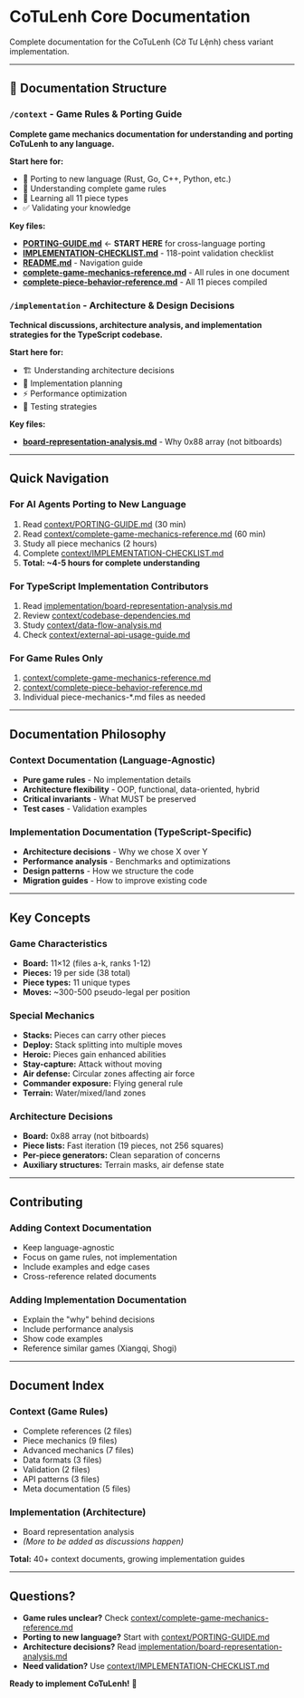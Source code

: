 # CoTuLenh Core Documentation

Complete documentation for the CoTuLenh (Cờ Tư Lệnh) chess variant
implementation.

---

## 📁 Documentation Structure

### `/context` - Game Rules & Porting Guide

**Complete game mechanics documentation for understanding and porting CoTuLenh
to any language.**

**Start here for:**

- 🚀 Porting to new language (Rust, Go, C++, Python, etc.)
- 📖 Understanding complete game rules
- 🎯 Learning all 11 piece types
- ✅ Validating your knowledge

**Key files:**

- **[PORTING-GUIDE.md](context/PORTING-GUIDE.md)** ← **START HERE** for
  cross-language porting
- **[IMPLEMENTATION-CHECKLIST.md](context/IMPLEMENTATION-CHECKLIST.md)** -
  118-point validation checklist
- **[README.md](context/README.md)** - Navigation guide
- **[complete-game-mechanics-reference.md](context/complete-game-mechanics-reference.md)** -
  All rules in one document
- **[complete-piece-behavior-reference.md](context/complete-piece-behavior-reference.md)** -
  All 11 pieces compiled

### `/implementation` - Architecture & Design Decisions

**Technical discussions, architecture analysis, and implementation strategies
for the TypeScript codebase.**

**Start here for:**

- 🏗️ Understanding architecture decisions
- 🔧 Implementation planning
- ⚡ Performance optimization
- 🧪 Testing strategies

**Key files:**

- **[board-representation-analysis.md](implementation/board-representation-analysis.md)** -
  Why 0x88 array (not bitboards)

---

## Quick Navigation

### For AI Agents Porting to New Language

1. Read [context/PORTING-GUIDE.md](context/PORTING-GUIDE.md) (30 min)
2. Read
   [context/complete-game-mechanics-reference.md](context/complete-game-mechanics-reference.md)
   (60 min)
3. Study all piece mechanics (2 hours)
4. Complete
   [context/IMPLEMENTATION-CHECKLIST.md](context/IMPLEMENTATION-CHECKLIST.md)
5. **Total: ~4-5 hours for complete understanding**

### For TypeScript Implementation Contributors

1. Read
   [implementation/board-representation-analysis.md](implementation/board-representation-analysis.md)
2. Review [context/codebase-dependencies.md](context/codebase-dependencies.md)
3. Study [context/data-flow-analysis.md](context/data-flow-analysis.md)
4. Check
   [context/external-api-usage-guide.md](context/external-api-usage-guide.md)

### For Game Rules Only

1. [context/complete-game-mechanics-reference.md](context/complete-game-mechanics-reference.md)
2. [context/complete-piece-behavior-reference.md](context/complete-piece-behavior-reference.md)
3. Individual piece-mechanics-\*.md files as needed

---

## Documentation Philosophy

### Context Documentation (Language-Agnostic)

- **Pure game rules** - No implementation details
- **Architecture flexibility** - OOP, functional, data-oriented, hybrid
- **Critical invariants** - What MUST be preserved
- **Test cases** - Validation examples

### Implementation Documentation (TypeScript-Specific)

- **Architecture decisions** - Why we chose X over Y
- **Performance analysis** - Benchmarks and optimizations
- **Design patterns** - How we structure the code
- **Migration guides** - How to improve existing code

---

## Key Concepts

### Game Characteristics

- **Board:** 11×12 (files a-k, ranks 1-12)
- **Pieces:** 19 per side (38 total)
- **Piece types:** 11 unique types
- **Moves:** ~300-500 pseudo-legal per position

### Special Mechanics

- **Stacks:** Pieces can carry other pieces
- **Deploy:** Stack splitting into multiple moves
- **Heroic:** Pieces gain enhanced abilities
- **Stay-capture:** Attack without moving
- **Air defense:** Circular zones affecting air force
- **Commander exposure:** Flying general rule
- **Terrain:** Water/mixed/land zones

### Architecture Decisions

- **Board:** 0x88 array (not bitboards)
- **Piece lists:** Fast iteration (19 pieces, not 256 squares)
- **Per-piece generators:** Clean separation of concerns
- **Auxiliary structures:** Terrain masks, air defense state

---

## Contributing

### Adding Context Documentation

- Keep language-agnostic
- Focus on game rules, not implementation
- Include examples and edge cases
- Cross-reference related documents

### Adding Implementation Documentation

- Explain the "why" behind decisions
- Include performance analysis
- Show code examples
- Reference similar games (Xiangqi, Shogi)

---

## Document Index

### Context (Game Rules)

- Complete references (2 files)
- Piece mechanics (9 files)
- Advanced mechanics (7 files)
- Data formats (3 files)
- Validation (2 files)
- API patterns (3 files)
- Meta documentation (5 files)

### Implementation (Architecture)

- Board representation analysis
- _(More to be added as discussions happen)_

**Total:** 40+ context documents, growing implementation guides

---

## Questions?

- **Game rules unclear?** Check
  [context/complete-game-mechanics-reference.md](context/complete-game-mechanics-reference.md)
- **Porting to new language?** Start with
  [context/PORTING-GUIDE.md](context/PORTING-GUIDE.md)
- **Architecture decisions?** Read
  [implementation/board-representation-analysis.md](implementation/board-representation-analysis.md)
- **Need validation?** Use
  [context/IMPLEMENTATION-CHECKLIST.md](context/IMPLEMENTATION-CHECKLIST.md)

**Ready to implement CoTuLenh!** 🚀
